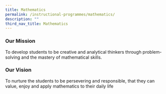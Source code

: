 ```yaml
---
title: Mathematics
permalink: /instructional-programmes/mathematics/
description: ""
third_nav_title: Mathematics
---
```

### Our Mission 

To develop students to be creative and analytical thinkers through problem-solving and the mastery of mathematical skills.

  

### Our Vision 

To nurture the students to be persevering and responsible, that they can value, enjoy and apply mathematics to their daily life